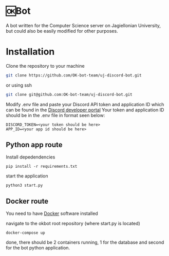 # 🆗Bot 
A bot written for the Computer Science server on Jagiellonian University, but could also be easily modified for other purposes.


# Installation

Clone the repository to your machine
```sh
git clone https://github.com/OK-bot-team/uj-discord-bot.git
```
or using ssh
```sh
git clone git@github.com:OK-bot-team/uj-discord-bot.git
```

Modify .env file and paste your Discord API token and application ID which can be found in the [Discord developer portal](https://discord.com/developers/applications)
Your token and application ID should be in the .env file in format seen below:
```
DISCORD_TOKEN=<your token should be here>
APP_ID=<your app id should be here>
```

## Python app route
Install depedendencies 
```
pip install -r requirements.txt
```
start the application
```
python3 start.py
```

## Docker route

You need to have [Docker](https://docs.docker.com/get-docker/) software installed

navigate to the okbot root repository (where start.py is located)
```
docker-compose up
```

done, there should be 2 containers running, 1 for the database and second for the bot python application.
